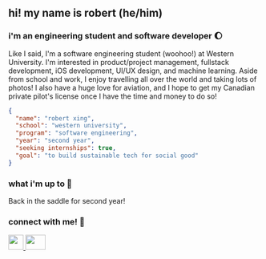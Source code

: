 ## hi! my name is robert (he/him)
### i'm an engineering student and software developer 🌔

Like I said, I'm a software engineering student (woohoo!) at Western University. I'm interested in product/project management, fullstack development, iOS development, UI/UX design, and machine learning. Aside from school and work, I enjoy travelling all over the world and taking lots of photos! I also have a huge love for aviation, and I hope to get my Canadian private pilot's license once I have the time and money to do so!

```json
{
  "name": "robert xing",
  "school": "western university",
  "program": "software engineering",
  "year": "second year",
  "seeking internships": true,
  "goal": "to build sustainable tech for social good"
}
```

### what i'm up to 🌿
Back in the saddle for second year!

### connect with me! 📱
<p>
  <a href="https://www.linkedin.com/in/robertxing2004/" target="_blank">
    <img src="https://upload.wikimedia.org/wikipedia/commons/thumb/c/ca/LinkedIn_logo_initials.png/600px-LinkedIn_logo_initials.png?20140125013055" height="30" width="30">     
  </a>
  <a href="mailto:robertxing2004@gmail.com" target="_blank">
    <img src="https://mailmeteor.com/logos/assets/PNG/Gmail_Logo_512px.png" height="30" width="40">
  </a>
</p>
